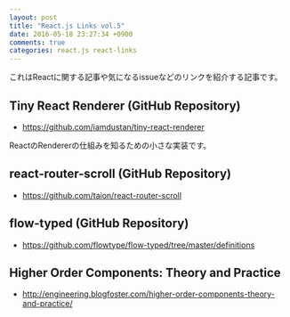 ```yaml
---
layout: post
title: "React.js Links vol.5"
date: 2016-05-18 23:27:34 +0900
comments: true
categories: react.js react-links
---
```


これはReactに関する記事や気になるissueなどのリンクを紹介する記事です。

<!-- more -->

## Tiny React Renderer (GitHub Repository)

* https://github.com/iamdustan/tiny-react-renderer

ReactのRendererの仕組みを知るための小さな実装です。

## react-router-scroll (GitHub Repository)

* https://github.com/taion/react-router-scroll

## flow-typed (GitHub Repository)

* https://github.com/flowtype/flow-typed/tree/master/definitions

## Higher Order Components: Theory and Practice

* http://engineering.blogfoster.com/higher-order-components-theory-and-practice/
